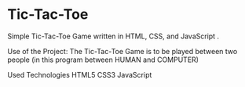 # Tic-Tac-Toe
Simple Tic-Tac-Toe Game written in HTML, CSS, and JavaScript .

Use of the Project:
The Tic-Tac-Toe Game is to be played between two people (in this program between HUMAN and COMPUTER)

Used Technologies
HTML5
CSS3
JavaScript

